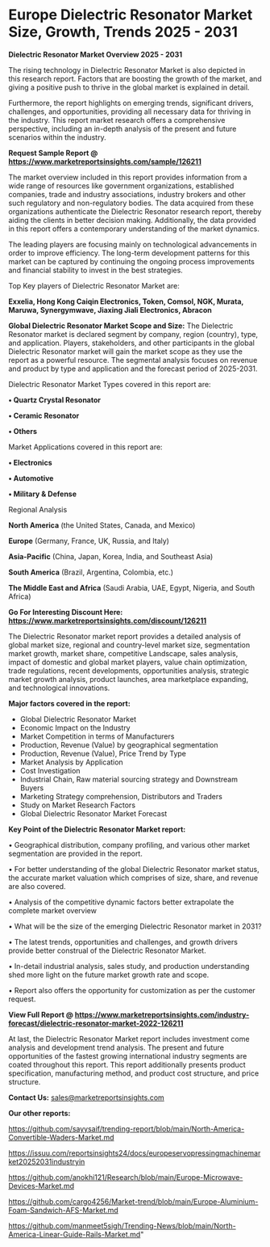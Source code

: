  # Europe Dielectric Resonator Market Size, Growth, Trends 2025 - 2031

<Strong> Dielectric Resonator Market Overview 2025 - 2031</strong>

The rising technology in Dielectric Resonator Market is also depicted in this research report. Factors that are boosting the growth of the market, and giving a positive push to thrive in the global market is explained in detail.

Furthermore, the report highlights on emerging trends, significant drivers, challenges, and opportunities, providing all necessary data for thriving in the industry. This report market research offers a comprehensive perspective, including an in-depth analysis of the present and future scenarios within the industry.

<strong>Request Sample Report @ <a href=https://www.marketreportsinsights.com/sample/126211>https://www.marketreportsinsights.com/sample/126211</a></strong>

The market overview included in this report provides information from a wide range of resources like government organizations, established companies, trade and industry associations, industry brokers and other such regulatory and non-regulatory bodies. The data acquired from these organizations authenticate the Dielectric Resonator research report, thereby aiding the clients in better decision making. Additionally, the data provided in this report offers a contemporary understanding of the market dynamics.

The leading players are focusing mainly on technological advancements in order to improve efficiency. The long-term development patterns for this market can be captured by continuing the ongoing process improvements and financial stability to invest in the best strategies.

Top Key players of Dielectric Resonator Market are:

<strong>Exxelia, Hong Kong Caiqin Electronics, Token, Comsol, NGK, Murata, Maruwa, Synergymwave, Jiaxing Jiali Electronics, Abracon</strong>

<strong><b>Global Dielectric Resonator Market Scope and Size:</b></strong>
The Dielectric Resonator market is declared segment by company, region (country), type, and application. Players, stakeholders, and other participants in the global Dielectric Resonator market will gain the market scope as they use the report as a powerful resource. The segmental analysis focuses on revenue and product by type and application and the forecast period of 2025-2031.

Dielectric Resonator Market Types covered in this report are:

<strong>• Quartz Crystal Resonator

• Ceramic Resonator

• Others</strong>

Market Applications covered in this report are:

<strong>• Electronics

• Automotive

• Military & Defense</strong> 

Regional Analysis

<strong>North America</strong> (the United States, Canada, and Mexico)

<strong>Europe</strong> (Germany, France, UK, Russia, and Italy)

<strong>Asia-Pacific</strong> (China, Japan, Korea, India, and Southeast Asia)

<strong>South America</strong> (Brazil, Argentina, Colombia, etc.)

<strong>The Middle East and Africa</strong> (Saudi Arabia, UAE, Egypt, Nigeria, and South Africa)

<strong>Go For Interesting Discount Here: <a href=https://www.marketreportsinsights.com/discount/126211>https://www.marketreportsinsights.com/discount/126211</a></strong>

The Dielectric Resonator market report provides a detailed analysis of global market size, regional and country-level market size, segmentation market growth, market share, competitive Landscape, sales analysis, impact of domestic and global market players, value chain optimization, trade regulations, recent developments, opportunities analysis, strategic market growth analysis, product launches, area marketplace expanding, and technological innovations.

<strong><b>Major factors covered in the report:</b></strong>
<ul>
  <li>Global Dielectric Resonator Market </li>
  <li>Economic Impact on the Industry</li>
  <li>Market Competition in terms of Manufacturers</li>
  <li>Production, Revenue (Value) by geographical segmentation</li>
  <li>Production, Revenue (Value), Price Trend by Type</li>
  <li>Market Analysis by Application</li>
  <li>Cost Investigation</li>
  <li>Industrial Chain, Raw material sourcing strategy and Downstream Buyers</li>
  <li>Marketing Strategy comprehension, Distributors and Traders</li>
  <li>Study on Market Research Factors</li>
  <li>Global Dielectric Resonator Market Forecast</li>
</ul>

<strong><b>Key Point of the Dielectric Resonator Market report:</b></strong>

• Geographical distribution, company profiling, and various other market segmentation are provided in the report.

• For better understanding of the global Dielectric Resonator market status, the accurate market valuation which comprises of size, share, and revenue are also covered.

• Analysis of the competitive dynamic factors better extrapolate the complete market overview

• What will be the size of the emerging Dielectric Resonator market in 2031?

• The latest trends, opportunities and challenges, and growth drivers provide better construal of the Dielectric Resonator Market.

• In-detail industrial analysis, sales study, and production understanding shed more light on the future market growth rate and scope.

• Report also offers the opportunity for customization as per the customer request.

<strong><b>View Full Report @ <a href=https://www.marketreportsinsights.com/industry-forecast/dielectric-resonator-market-2022-126211>https://www.marketreportsinsights.com/industry-forecast/dielectric-resonator-market-2022-126211</a></b></strong>


At last, the Dielectric Resonator Market report includes investment come analysis and development trend analysis. The present and future opportunities of the fastest growing international industry segments are coated throughout this report. This report additionally presents product specification, manufacturing method, and product cost structure, and price structure.

<strong>Contact Us:</strong>
sales@marketreportsinsights.com

<strong>Our other reports:</strong>

<a href=https://github.com/sayysaif/trending-report/blob/main/North-America-Convertible-Waders-Market.md>https://github.com/sayysaif/trending-report/blob/main/North-America-Convertible-Waders-Market.md</a>

<a href=https://issuu.com/reportsinsights24/docs/europeservopressingmachinemarket20252031industryin>https://issuu.com/reportsinsights24/docs/europeservopressingmachinemarket20252031industryin</a>

<a href=https://github.com/anokhi121/Research/blob/main/Europe-Microwave-Devices-Market.md>https://github.com/anokhi121/Research/blob/main/Europe-Microwave-Devices-Market.md</a>

<a href=https://github.com/cargo4256/Market-trend/blob/main/Europe-Aluminium-Foam-Sandwich-AFS-Market.md>https://github.com/cargo4256/Market-trend/blob/main/Europe-Aluminium-Foam-Sandwich-AFS-Market.md</a>

<a href=https://github.com/manmeet5sigh/Trending-News/blob/main/North-America-Linear-Guide-Rails-Market.md>https://github.com/manmeet5sigh/Trending-News/blob/main/North-America-Linear-Guide-Rails-Market.md</a>"
